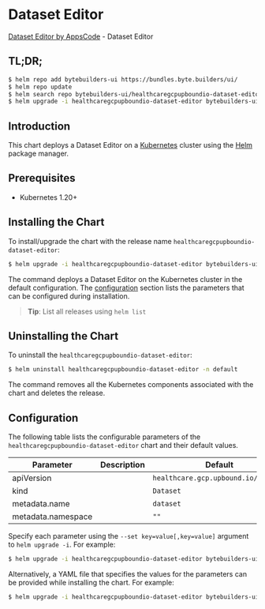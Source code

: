 # Dataset Editor

[Dataset Editor by AppsCode](https://byte.builders) - Dataset Editor

## TL;DR;

```bash
$ helm repo add bytebuilders-ui https://bundles.byte.builders/ui/
$ helm repo update
$ helm search repo bytebuilders-ui/healthcaregcpupboundio-dataset-editor --version=v0.4.18
$ helm upgrade -i healthcaregcpupboundio-dataset-editor bytebuilders-ui/healthcaregcpupboundio-dataset-editor -n default --create-namespace --version=v0.4.18
```

## Introduction

This chart deploys a Dataset Editor on a [Kubernetes](http://kubernetes.io) cluster using the [Helm](https://helm.sh) package manager.

## Prerequisites

- Kubernetes 1.20+

## Installing the Chart

To install/upgrade the chart with the release name `healthcaregcpupboundio-dataset-editor`:

```bash
$ helm upgrade -i healthcaregcpupboundio-dataset-editor bytebuilders-ui/healthcaregcpupboundio-dataset-editor -n default --create-namespace --version=v0.4.18
```

The command deploys a Dataset Editor on the Kubernetes cluster in the default configuration. The [configuration](#configuration) section lists the parameters that can be configured during installation.

> **Tip**: List all releases using `helm list`

## Uninstalling the Chart

To uninstall the `healthcaregcpupboundio-dataset-editor`:

```bash
$ helm uninstall healthcaregcpupboundio-dataset-editor -n default
```

The command removes all the Kubernetes components associated with the chart and deletes the release.

## Configuration

The following table lists the configurable parameters of the `healthcaregcpupboundio-dataset-editor` chart and their default values.

|     Parameter      | Description |                    Default                     |
|--------------------|-------------|------------------------------------------------|
| apiVersion         |             | <code>healthcare.gcp.upbound.io/v1beta1</code> |
| kind               |             | <code>Dataset</code>                           |
| metadata.name      |             | <code>dataset</code>                           |
| metadata.namespace |             | <code>""</code>                                |


Specify each parameter using the `--set key=value[,key=value]` argument to `helm upgrade -i`. For example:

```bash
$ helm upgrade -i healthcaregcpupboundio-dataset-editor bytebuilders-ui/healthcaregcpupboundio-dataset-editor -n default --create-namespace --version=v0.4.18 --set apiVersion=healthcare.gcp.upbound.io/v1beta1
```

Alternatively, a YAML file that specifies the values for the parameters can be provided while
installing the chart. For example:

```bash
$ helm upgrade -i healthcaregcpupboundio-dataset-editor bytebuilders-ui/healthcaregcpupboundio-dataset-editor -n default --create-namespace --version=v0.4.18 --values values.yaml
```
